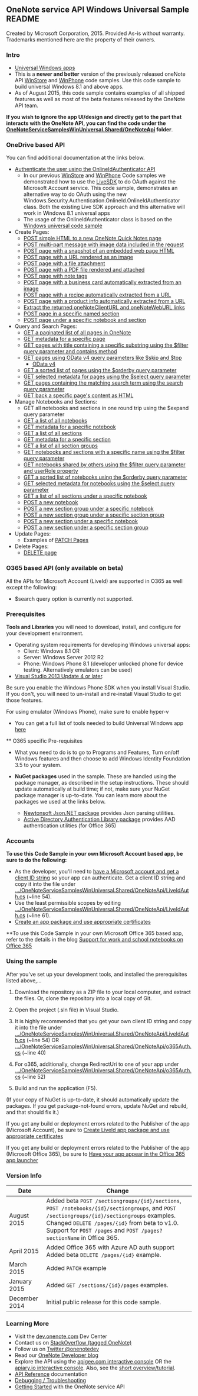 
## OneNote service API Windows Universal Sample README

Created by Microsoft Corporation, 2015. Provided As-is without warranty. Trademarks mentioned here are the property of their owners.

### Intro
* [Universal Windows apps](http://blogs.windows.com/buildingapps/2014/04/02/extending-platform-commonality-through-universal-windows-apps/)
* This is a **newer and better** version of the previously released oneNote API [WinStore](https://github.com/OneNoteDev/OneNoteAPISampleWinStore) and [WinPhone](https://github.com/OneNoteDev/OneNoteAPISampleWinPhone) code samples. Use this code sample to build universal Windows 8.1 and above apps.
* As of August 2015, this code sample contains examples of all shipped features as well as most of the beta features released by the OneNote API team.

**If you wish to ignore the app UI/design and directly get to the part that interacts with the OneNote API, you can find the code under the [OneNoteServiceSamplesWinUniversal.Shared/OneNoteApi](https://github.com/OneNoteDev/OneNoteAPISampleWinUniversal/tree/master/OneNoteServiceSamplesWinUniversal.Shared/OneNoteApi) folder**. 

### OneDrive based API

You can find additional documentation at the links below.

* [Authenticate the user using the OnlineIdAuthenticator API](http://msdn.microsoft.com/en-us/library/windows/apps/windows.security.authentication.onlineid.onlineidauthenticator.aspx)
    * In our previous [WinStore](https://github.com/OneNoteDev/OneNoteAPISampleWinStore) and [WinPhone](https://github.com/OneNoteDev/OneNoteAPISampleWinPhone) Code samples we demonstrated how to use the 
[LiveSDK](http://msdn.microsoft.com/EN-US/library/office/dn575435.aspx) to do OAuth against the Microsoft Account service. This code sample, demonstrates an alternative way to do OAuth using the new Windows.Security.Authentication.OnlineId.OnlineIdAuthenticator class. Both the existing Live SDK approach and this alternative will work in Windows 8.1 universal apps
    * The usage of the OnlineIdAuthenticator class is based on the [Windows universal code sample](http://code.msdn.microsoft.com/windowsapps/Windows-account-authorizati-7c95e284)
* Create Pages: 
    * [POST simple HTML to a new OneNote Quick Notes page](http://msdn.microsoft.com/EN-US/library/office/dn575428.aspx)
    * [POST multi-part message with image data included in the request](http://msdn.microsoft.com/EN-US/library/office/dn575432.aspx)
    * [POST page with a snapshot of an embedded web page HTML](http://msdn.microsoft.com/EN-US/library/office/dn575431.aspx)
    * [POST page with a URL rendered as an image](http://msdn.microsoft.com/EN-US/library/office/dn575431.aspx)
    * [POST page with a file attachment](http://msdn.microsoft.com/en-us/library/office/dn575436.aspx)
    * [POST page with a PDF file rendered and attached](http://msdn.microsoft.com/EN-US/library/office/dn655137.aspx)
    * [POST page with note tags](https://msdn.microsoft.com/EN-US/library/office/mt159148.aspx)
    * [POST page with a business card automatically extracted from an image](https://msdn.microsoft.com/EN-US/library/office/dn600338.aspx#ExtractBusinessCard)
    * [POST page with a recipe automatically extracted from a URL](https://msdn.microsoft.com/EN-US/library/office/dn600338.aspx#ExtractRecipe)
    * [POST page with a product info automatically extracted from a URL](https://msdn.microsoft.com/EN-US/library/office/dn600338.aspx#ExtractProduct)
    * [Extract the returned oneNoteClientURL and oneNoteWebURL links](http://msdn.microsoft.com/EN-US/library/office/dn575433.aspx)
    * [POST page in a specific named section](http://msdn.microsoft.com/EN-US/library/office/dn672416.aspx)
    * [POST page under a specific notebook and section](http://dev.onenote.com/docs#/reference/post-pages/v10menotessectionsidpages/post)
* Query and Search Pages:
    *  [GET a paginated list of all pages in OneNote](http://dev.onenote.com/docs#/reference/get-pages)
    *  [GET metadata for a specific page](http://dev.onenote.com/docs#/reference/get-pages/v10menotespagesid/get)
    *  [GET pages with title containing a specific substring using the $filter query parameter and contains method](http://dev.onenote.com/docs#/reference/get-pages/v10menotespagesfilterorderbyselecttopskipsearchcount/get)
    *  [GET pages using OData v4 query parameters like $skip and $top](http://dev.onenote.com/docs#/reference/get-pages/v10menotespagesfilterorderbyselecttopskipsearchcount/get)
        * [OData v4](http://docs.oasis-open.org/odata/odata/v4.0/os/part1-protocol/odata-v4.0-os-part1-protocol.html)
    *  [GET a sorted list of pages using the $orderby query parameter](http://dev.onenote.com/docs#/reference/get-pages/v10menotespagesfilterorderbyselecttopskipsearchcount/get)
    *  [GET selected metadata for pages using the $select query parameter](http://dev.onenote.com/docs#/reference/get-pages/v10menotespagesfilterorderbyselecttopskipsearchcount/get)
    *  [GET pages containing the matching search term using the search query parameter](http://dev.onenote.com/docs#/reference/get-pages/v10menotespagesfilterorderbyselecttopskipsearchcount/get)
    *  [GET back a specific page's content as HTML](http://dev.onenote.com/docs#/reference/get-pages/v10menotespagesidcontentincludeids/get)
* Manage Notebooks and Sections:
    * GET all notebooks and sections in one round trip using the $expand query parameter
    * [GET a list of all notebooks](http://dev.onenote.com/docs#/reference/get-notebooks)
    * [GET metadata for a specific notebook](http://dev.onenote.com/docs#/reference/get-notebooks/v10menotesnotebooksidselectexpand/get)
    * [GET a list of all sections](http://dev.onenote.com/docs#/reference/get-sections)
    * [GET metadata for a specific section](http://dev.onenote.com/docs#/reference/get-sections/v10menotessectionsidselectexpand/get)
    * [GET a list of all section groups](http://dev.onenote.com/docs#/reference/get-sectiongroups)
    * [GET notebooks and sections with a specific name using the $filter query parameter](http://dev.onenote.com/docs#/reference/get-notebooks/v10menotesnotebooksfilterorderbyselectexpandtopskipcount/get)
    * [GET notebooks shared by others using the $filter query parameter and userRole property](http://dev.onenote.com/docs#/reference/get-notebooks/v10menotesnotebooksfilterorderbyselectexpandtopskipcount/get)
    * [GET a sorted list of notebooks using the $orderby query parameter](http://dev.onenote.com/docs#/reference/get-notebooks/v10menotesnotebooksfilterorderbyselectexpandtopskipcount/get)
    * [GET selected metadata for notebooks using the $select query parameter](http://dev.onenote.com/docs#/reference/get-notebooks/v10menotesnotebooksfilterorderbyselectexpandtopskipcount/get)
    * [GET a list of all sections under a specific notebook](http://dev.onenote.com/docs#/reference/get-notebooks/v10menotesnotebooksfilterorderbyselectexpandtopskipcount/get)
    * [POST a new notebook](http://dev.onenote.com/docs#/reference/post-notebooks)
    * [POST a new section group under a specific notebook](http://dev.onenote.com/docs#/reference/post-sectiongroups/betamenotesnotebooksidsectiongroups/post)
    * [POST a new section group under a specific section group](http://dev.onenote.com/docs#/reference/post-sectiongroups/betamenotessectiongroupsidsectiongroups/post)
    * [POST a new section under a specific notebook](http://dev.onenote.com/docs#/reference/post-sections/v10menotesnotebooksidsections/post)
    * [POST a new section under a specific section group](http://dev.onenote.com/docs#/reference/post-sections/betamenotessectiongroupsidsections/post)
* Update Pages:  
    * Examples of [PATCH Pages](http://dev.onenote.com/docs#/reference/patch-pages)  
* Delete Pages:  
    * [DELETE page](http://dev.onenote.com/docs#/reference/delete-pages)

### O365 based API (only available on beta)
All the APIs for Microsoft Account (LiveId) are supported in O365 as well except the following:  
* $search query option is currently not supported.


### Prerequisites

**Tools and Libraries** you will need to download, install, and configure for your development environment. 
* Operating system requirements for developing Windows universal apps: 
    *   Client: Windows 8.1 OR 
    *   Server: Windows Server 2012 R2 
    *   Phone: Windows Phone 8.1 (developer unlocked phone for device testing. Alternatively emulators can be used)
* [Visual Studio 2013 Update 4 or later](http://www.visualstudio.com/en-us/downloads). 

Be sure you enable the Windows Phone SDK when you install Visual Studio. 
If you don't, you will need to un-install and re-install Visual Studio to get those features.

For using emulator (Windows Phone), make sure to enable hyper-v

* You can get a full list of tools needed to build Universal Windows app [here](http://dev.windows.com/en-us/develop/downloads)

** O365 specific Pre-requisites
* What you need to do is to go to Programs and Features, Turn on/off Windows features and then choose to add Windows Identity Foundation 3.5 to your system.

* **NuGet packages** used in the sample. These are handled using the package 
manager, as described in the setup instructions. These should update 
automatically at build time; if not, make sure your NuGet package manager 
is up-to-date. You can learn more about the packages we used at the links below.
    * [Newtonsoft Json.NET package](http://newtonsoft.com/) provides Json parsing utilities.
    * [Active Directory Authentication Library package](https://www.nuget.org/packages/Microsoft.IdentityModel.Clients.ActiveDirectory/) provides AAD authentication utilities (for Office 365)

### Accounts
**To use this Code Sample in your own Microsoft Account based app, be sure to do the following:**
* As the developer, you'll need to [have a Microsoft account and get a client ID string](http://msdn.microsoft.com/EN-US/library/office/dn575426.aspx) so your app can authenticate. Get a client ID string and copy it into the file under [.../OneNoteServiceSamplesWinUniversal.Shared/OneNoteApi/LiveIdAuth.cs](https://github.com/OneNoteDev/OneNoteAPISampleWinUniversal/blob/master/OneNoteServiceSamplesWinUniversal.Shared/OneNoteApi/LiveIdAuth.cs#L54) (~line 54).
* Use the least permissible scopes by editing [.../OneNoteServiceSamplesWinUniversal.Shared/OneNoteApi/LiveIdAuth.cs](https://github.com/OneNoteDev/OneNoteAPISampleWinUniversal/blob/master/OneNoteServiceSamplesWinUniversal.Shared/OneNoteApi/LiveIdAuth.cs#L61) (~line 61).
* [Create an app package and use appropriate certificates](http://msdn.microsoft.com/en-us/library/windows/apps/xaml/hh975357.aspx)

**To use this Code Sample in your own Microsoft Office 365 based app, refer to the details in the blog [Support for work and school notebooks on Office 365](http://blogs.msdn.com/b/onenotedev/archive/2015/04/30/support-for-work-and-school-notebooks-on-office-365-in-preview.aspx)

### Using the sample

After you've set up your development tools, and installed the prerequisites listed above,...

1. Download the repository as a ZIP file to your local computer, and extract the files. Or, clone the repository into a local copy of Git.
2. Open the project (.sln file) in Visual Studio.
3. It is highly recommended that you get your own client ID string and copy it into the file under 
	[.../OneNoteServiceSamplesWinUniversal.Shared/OneNoteApi/LiveIdAuth.cs](https://github.com/OneNoteDev/OneNoteAPISampleWinUniversal/blob/master/OneNoteServiceSamplesWinUniversal.Shared/OneNoteApi/LiveIdAuth.cs#L54) (~line 54)
	OR
	[.../OneNoteServiceSamplesWinUniversal.Shared/OneNoteApi/o365Auth.cs](https://github.com/OneNoteDev/OneNoteAPISampleWinUniversal/blob/master/OneNoteServiceSamplesWinUniversal.Shared/OneNoteApi/o365Auth.cs#L40) (~line 40)
4. For o365, additionally, change RedirectUri to one of your app under
	[.../OneNoteServiceSamplesWinUniversal.Shared/OneNoteApi/o365Auth.cs](https://github.com/OneNoteDev/OneNoteAPISampleWinUniversal/blob/master/OneNoteServiceSamplesWinUniversal.Shared/OneNoteApi/o365Auth.cs#L52) (~line 52)

5. Build and run the application (F5). 

(If your copy of NuGet is up-to-date, it should automatically update the packages. If you get package-not-found errors, update NuGet and rebuild, and that should fix it.)

If you get any build or deployment errors related to the Publisher of the app (Microsoft Account), be sure to 
[Create LiveId app package and use appropriate certificates](http://msdn.microsoft.com/en-us/library/windows/apps/xaml/hh975357.aspx)

If you get any build or deployment errors related to the Publisher of the app (Microsoft Office 365), be sure to 
[Have your app appear in the Office 365 app launcher](https://msdn.microsoft.com/en-us/office/office365/howto/connect-your-app-to-o365-app-launcher)

### Version Info

| Date | Change |
|------|------|
| August 2015 | Added beta `POST /sectiongroups/{id}/sections`, `POST /notebooks/{id}/sectiongroups`, and  `POST /sectiongroups/{id}/sectiongroups` examples.<br/>Changed `DELETE /pages/{id}` from beta to v1.0.<br/>Support for `POST /pages` and `POST /pages?sectionName` in Office 365. |
| April 2015 | Added Office 365 with Azure AD auth support<br/>Added beta `DELETE /pages/{id}` example. |
| March 2015 | Added `PATCH` example |
| January 2015 | Added `GET /sections/{id}/pages` examples. |
| December 2014 | Initial public release for this code sample. |
  
### Learning More

* Visit the [dev.onenote.com](http://dev.onenote.com) Dev Center
* Contact us on [StackOverflow (tagged OneNote)](http://go.microsoft.com/fwlink/?LinkID=390182)
* Follow us on [Twitter @onenotedev](http://www.twitter.com/onenotedev)
* Read our [OneNote Developer blog](http://go.microsoft.com/fwlink/?LinkID=390183)
* Explore the API using the [apigee.com interactive console](http://go.microsoft.com/fwlink/?LinkID=392871) OR the [apiary.io interactive console](http://dev.onenote.com/docs).
Also, see the [short overview/tutorial](http://go.microsoft.com/fwlink/?LinkID=390179). 
* [API Reference](http://msdn.microsoft.com/en-us/library/office/dn575437.aspx) documentation
* [Debugging / Troubleshooting](http://msdn.microsoft.com/EN-US/library/office/dn575430.aspx)
* [Getting Started](http://go.microsoft.com/fwlink/?LinkID=331026) with the OneNote service API
